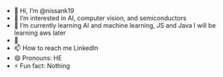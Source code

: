 - 👋 Hi, I’m @nissank19
- 👀 I’m interested in AI, computer vision, and semiconductors 
- 🌱 I’m currently learning AI and machine learning, JS and Java I will be learning  aws later
- 💞
- 📫 How to reach me LinkedIn
- 😄 Pronouns: HE
- ⚡ Fun fact: Nothing

<!---
nissank19/nissank19 is a ✨ special ✨ repository because its `README.md` (this file) appears on your GitHub profile.
You can click the Preview link to take a look at your changes.
--->
